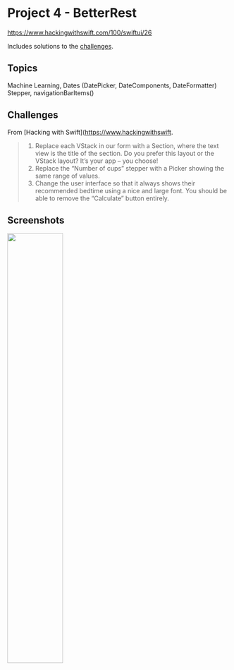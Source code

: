 # Project 4 - BetterRest

https://www.hackingwithswift.com/100/swiftui/26

Includes solutions to the [challenges](https://www.hackingwithswift.com/books/ios-swiftui/betterrest-wrap-up).

## Topics

Machine Learning, Dates (DatePicker, DateComponents, DateFormatter) Stepper, navigationBarItems()

## Challenges

From [Hacking with Swift](https://www.hackingwithswift.
>1.  Replace each VStack in our form with a Section, where the text view is the title of the section. Do you prefer this layout or the VStack layout? It’s your app – you choose!
>2.  Replace the “Number of cups” stepper with a Picker showing the same range of values.
>3.  Change the user interface so that it always shows their recommended bedtime using a nice and large font. You should be able to remove the “Calculate” button entirely.


## Screenshots

<img src="https://github.com/bashubb/100-days-of-swiftUI/blob/main/5-Project4/screenshots/BetterRestgif.gif" width="50%"> 
